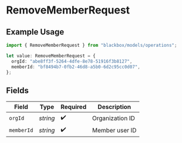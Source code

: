 # RemoveMemberRequest

## Example Usage

```typescript
import { RemoveMemberRequest } from "blackbox/models/operations";

let value: RemoveMemberRequest = {
  orgId: "abe8ff3f-5264-4dfe-8e78-51916f3b8127",
  memberId: "bf8494b7-0fb2-46d8-a5b0-6d2c95cc0d07",
};
```

## Fields

| Field              | Type               | Required           | Description        |
| ------------------ | ------------------ | ------------------ | ------------------ |
| `orgId`            | *string*           | :heavy_check_mark: | Organization ID    |
| `memberId`         | *string*           | :heavy_check_mark: | Member user ID     |